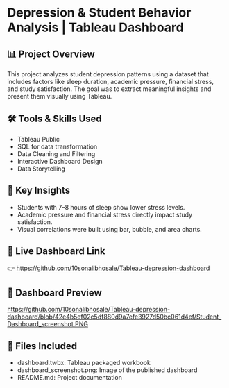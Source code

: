 # Depression & Student Behavior Analysis | Tableau Dashboard

## 📊 Project Overview
This project analyzes student depression patterns using a dataset that includes factors like sleep duration, academic pressure, financial stress, and study satisfaction. The goal was to extract meaningful insights and present them visually using Tableau.

## 🛠️ Tools & Skills Used
- Tableau Public
- SQL for data transformation
- Data Cleaning and Filtering
- Interactive Dashboard Design
- Data Storytelling

## 🎯 Key Insights
- Students with 7–8 hours of sleep show lower stress levels.
- Academic pressure and financial stress directly impact study satisfaction.
- Visual correlations were built using bar, bubble, and area charts.

## 🔗 Live Dashboard Link
👉  https://github.com/10sonalibhosale/Tableau-depression-dashboard

## 📸 Dashboard Preview
https://github.com/10sonalibhosale/Tableau-depression-dashboard/blob/42e4b5ef02c5df880d9a7efe3927d50bc061d4ef/Student_Dashboard_screenshot.PNG

## 📁 Files Included
- dashboard.twbx: Tableau packaged workbook
- dashboard_screenshot.png: Image of the published dashboard
- README.md: Project documentation
